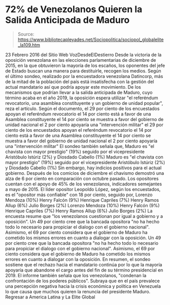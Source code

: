 # 72% de Venezolanos Quieren la Salida Anticipada de Maduro

> Source: https://www.bibliotecapleyades.net/Sociopolitica/sociopol_globalelite_la109.htm

23 Febrero 2016
del Sitio Web VozDesdeElDestierro
Desde la victoria de la oposición venezolana en las elecciones parlamentarias de diciembre de 2015, en la que obtuvieron la mayoría de los escaños, los oponentes del jefe de Estado buscan una manera para destituirle, recogen los medios.
Según el último sondeo, realizado por la encuestadora venezolana Datincorp, más de la mitad de la población del país está insatisfecha con la gestión del actual mandatario así que podría apoyar este movimiento.
De los mecanismos que podrían llevar a la salida anticipada de Maduro, cuyo término acaba en el año 2019, la oposición espera utilizar "el referéndum revocatorio, una asamblea constituyente y un gobierno de unidad popular", reza el artículo.
Según el documento,
el 29 por ciento de los encuestados apoyan el referéndum revocatorio el 14 por ciento está a favor de una Asamblea constituyente el 14 por ciento se muestra a favor del gobierno de unidad nacional el 2 por ciento apoyaría una "intervención militar"
el 29 por ciento de los encuestados apoyan el referéndum revocatorio
el 14 por ciento está a favor de una Asamblea constituyente
el 14 por ciento se muestra a favor del gobierno de unidad nacional
el 2 por ciento apoyaría una "intervención militar"
El sondeo también señala que,
Maduro es "el chavista con mayor prestigio" (19%) seguido por el vicepresidente Aristóbulo Istúriz (2%) y Diosdado Cabello (1%)
Maduro es "el chavista con mayor prestigio" (19%)
seguido por el vicepresidente Aristóbulo Istúriz (2%) y Diosdado Cabello (1%)
Sin embargo, hay indicios positivos para el actual gobierno.
Después de los comicios de diciembre el chavismo demostró una alza de 6 por ciento en comparación con octubre pasado. Los opositores cuentan con el apoyo de 45% de los venezolanos, indicadores semejantes a mayo de 2015.
El líder opositor Leopoldo López, según los encuestados, es el "opositor más confiable" con 18 por ciento, seguido por,
Lorenzo Mendoza (10%) Henry Falcón (9%) Henrique Capriles (7%) Henry Ramos Allup (6%) Julio Borges (2%)
Lorenzo Mendoza (10%)
Henry Falcón (9%)
Henrique Capriles (7%)
Henry Ramos Allup (6%)
Julio Borges (2%)
La encuesta resume que "los venezolanos cuestionan por igual a gobierno y a oposición".
Un 49 por ciento cree que la bancada opositora "no ha hecho todo lo necesario para propiciar el dialogo con el gobierno nacional". Asimismo, el 69 por ciento considera que el gobierno de Maduro ha cometido los mismos errores en cuanto a dialogar con la oposición.
Un 49 por ciento cree que la bancada opositora "no ha hecho todo lo necesario para propiciar el dialogo con el gobierno nacional".
Asimismo, el 69 por ciento considera que el gobierno de Maduro ha cometido los mismos errores en cuanto a dialogar con la oposición.
En resumen, el sondeo sostiene que el rechazo hacia el mandatario continúa por lo que la mayoría apoyaría que abandone el cargo antes del fin de su término presidencial en 2019.
El informe también señala que los venezolanos,
"condenan la confrontación de los poderes públicos".
Subraya que en el país prevalece una percepción negativa hacia la crisis económica y política en Venezuela lo que causa que muchos quieren la renuncia del presidente Maduro.
Regresar a America Latina y La Elite Global
